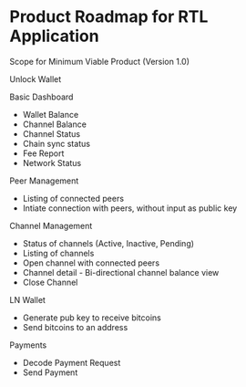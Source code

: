 # Product Roadmap for RTL Application

Scope for Minimum Viable Product (Version 1.0)

Unlock Wallet

Basic Dashboard
- Wallet Balance
- Channel Balance
- Channel Status
- Chain sync status
- Fee Report
- Network Status

Peer Management
- Listing of connected peers
- Intiate connection with peers, without input as public key

Channel Management
- Status of channels (Active, Inactive, Pending)
- Listing of channels
- Open channel with connected peers
- Channel detail - Bi-directional channel balance view
- Close Channel

LN Wallet
- Generate pub key to receive bitcoins
- Send bitcoins to an address

Payments
- Decode Payment Request
- Send Payment
